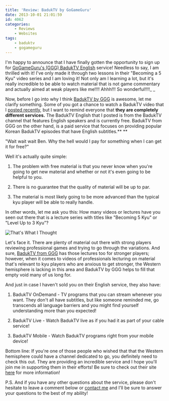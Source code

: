 ```yaml
---
title: 'Review: BadukTV by GoGameGuru'
date: 2013-10-01 21:01:59
id: 4062
categories:
	- Reviews
	- Websites
tags:
	- baduktv
	- gogameguru
---
```


I'm happy to announce that I have finally gotten the opportunity to sign up for [GoGameGuru's (GGG) BadukTV English](http://gogameguru.com/baduk-tv/) service! Needless to say, I am thrilled with it! I've only made it through two lessons in their "Becoming a 5 Kyu" video series and I am loving it! Not only am I learning a lot, but it's really incredible to be able to watch material that is not game commentary and actually aimed at weak players like me!!!! Ahhh!!! So wonderful!!!!_
_

Now, before I go into why I think [BadukTV by GGG](http://gogameguru.com/baduk-tv/) is awesome, let me clarify something. Some of you got a chance to watch a BadukTV video that I [posted recently](http://www.bengozen.com/watching-baduktv-first-time/ "Watching BadukTV for the First Time"), but I want to remind everyone that **they are completely different services.** The BadukTV English that I posted is from the BadukTV channel that features English speakers and is currently free. BadukTV from GGG on the other hand, is a paid service that focuses on providing popular Korean BadukTV episodes that have English subtitles.**
**

"Wait wait wait Ben. Why the hell would I pay for something when I can get it for free?"

Well it's actually quite simple:

1. The problem with free material is that you never know when you're going to get new material and whether or not it's even going to be helpful to you.

2. There is no guarantee that the quality of material will be up to par.

3. The material is most likely going to be more advanced than the typical kyu player will be able to really handle.

In other words, let me ask you this: How many videos or lectures have you seen out there that is a lecture series with titles like "Becoming 5 Kyu" or "Level Up to 3 Kyu"?

![That's What I Thought](/images/2013/10/thats-what-i-thought.gif)

Let's face it. There are plenty of material out there with strong players reviewing professional games and trying to go through the variations. And sure, [BadukTV from GGG](http://gogameguru.com/baduk-tv/) has those lectures too for stronger players; however, when it comes to videos of professionals lecturing on material that's relevant to kyu players who are anxious to get stronger, the Western hemisphere is lacking in this area and BadukTV by GGG helps to fill that empty void many of us long for.

And just in case I haven't sold you on their English service, they also have:

1. BadukTV OnDemand - TV programs that you can stream whenever you want. They don't all have subtitles, but like someone reminded me, go transcends all language barriers and you might find yourself understanding more than you expected!

2. BadukTV Live - Watch BadukTV live as if you had it as part of your cable service!

3. BadukTV Mobile - Watch BadukTV programs right from your mobile device!

Bottom line: If you're one of those people who wished that that the Western hemisphere could have a channel dedicated to go, you definitely need to check this out. They are providing an incredible service and I hope you'll join me in supporting them in their efforts! Be sure to check out their site [here](http://gogameguru.com/baduk-tv/) for more information!

P.S. And if you have any other questions about the service, please don't hesitate to leave a comment below or [contact me](http://www.bengozen.com/contact/ "Contact") and I'll be sure to answer your questions to the best of my ability!

